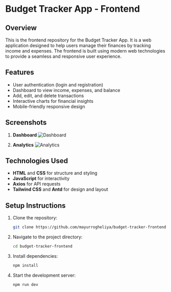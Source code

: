 # Budget Tracker App - Frontend

## Overview
This is the frontend repository for the Budget Tracker App. It is a web application designed to help users manage their finances by tracking income and expenses. The frontend is built using modern web technologies to provide a seamless and responsive user experience.

## Features
- User authentication (login and registration)
- Dashboard to view income, expenses, and balance
- Add, edit, and delete transactions
- Interactive charts for financial insights
- Mobile-friendly responsive design

## Screenshots
1. **Dashboard**
![Dashboard](https://github.com/user-attachments/assets/b465e35e-9096-4d73-9964-e218e9af8571)

2. **Analytics**
![Analytics](https://github.com/user-attachments/assets/0849b0e2-728b-4287-8985-ce26c269ec4d)



## Technologies Used
- **HTML** and **CSS** for structure and styling
- **JavaScript** for interactivity
- **Axios** for API requests
- **Tailwind CSS** and **Antd** for design and layout

## Setup Instructions
1. Clone the repository:
   ```bash
   git clone https://github.com/mayurrogheliya/budget-tracker-frontend.git
   ```
2. Navigate to the project directory:
   ```bash
   cd budget-tracker-frontend
   ```
3. Install dependencies:
   ```bash
   npm install
   ```
4. Start the development server:
   ```bash
   npm run dev
   ```
